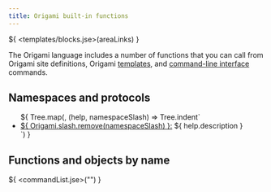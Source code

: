```yaml
---
title: Origami built-in functions
---
```


${ <templates/blocks.jse>(areaLinks) }

The Origami language includes a number of functions that you can call from Origami site definitions, Origami [templates](/language/templates.html), and [command-line interface](/cli/) commands.

## Namespaces and protocols

<ul>
${ Tree.map(<node_modules/@weborigami/origami/src/help/help.yaml>, (help, namespaceSlash) => Tree.indent`
  <li>
    <a href="${
      help.collection ?? !help.commands
        ? `${ Origami.slash.remove(namespaceSlash) }.html`
        : namespaceSlash
    }">${ Origami.slash.remove(namespaceSlash) }:</a>
    ${ help.description }
  </li>
`) }
</ul>

## Functions and objects by name

${ <commandList.jse>("") }
